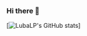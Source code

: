 ### Hi there 👋

[![LubaLP's GitHub stats](https://github-readme-stats.vercel.app/api?username=lubalp&count_private=true&show_icons=true&theme=dark)]
<!--
**LubaLP/LubaLP** is a ✨ _special_ ✨ repository because its `README.md` (this file) appears on your GitHub profile.

Here are some ideas to get you started:

- 🔭 I’m currently working on ...
- 🌱 I’m currently learning ...
- 👯 I’m looking to collaborate on ...
- 🤔 I’m looking for help with ...
- 💬 Ask me about ...
- 📫 How to reach me: ...
- 😄 Pronouns: ...
- ⚡ Fun fact: ...
-->
